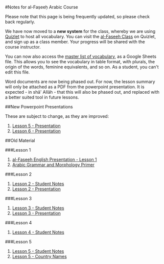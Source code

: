 [template: notes]:/
[title: Notes for al-Faṣeeḥ Arabic Course]:/

#Notes for al-Faṣeeḥ Arabic Course

Please note that this page is being frequently updated, so please check back regularly. 

We have now moved to a **new system** for the class, whereby we are using [Quizlet](http://www.quizlet.com) to host all vocabulary. You can visit the [al-Faseeh Class](http://quizlet.com/class/1481660/) on Quizlet, and sign up as a class member. Your progress will be shared with the course instructor.

You can now also access the [master list of vocabulary](https://docs.google.com/spreadsheets/d/1pceAP75lUh6RDRrhWZbbsb1N39cXu25QgDU2cfYMIiw/edit?usp=sharing), as a Google Sheets file. This allows you to see the vocabulary in table format, with plurals, the origin of the words, feminine equivalents, and so on. As a student, you can't edit this file.

Word documents are now being phased out. For now, the lesson summary will only be attached as a PDF from the powerpoint presentation. It is expected - in shā' Allāh - that this will also be phased out, and replaced with a better suited tool in future lessons.

##New Powerpoint Presentations

These are subject to change, as they are improved:

1. [Lesson 5 - Presentation](https://drive.google.com/file/d/0Bzm5CIFEd6r6VF9IdDFHcy1zSzQ/view?usp=sharing)
2. [Lesson 6 - Presentation](https://docs.google.com/presentation/d/1SKKfnnnwLKAQriwbT6d24KWg7I2jEVTSdk1jbx7rfs4/edit?usp=sharing)

##Old Material

###Lesson 1

1. [al-Faseeh English Presentation - Lesson 1](https://drive.google.com/file/d/0Bzm5CIFEd6r6ZkZrM2xVYUpMTXM/view?usp=sharing)
2. [Arabic Grammar and Morphology Primer](https://drive.google.com/file/d/0Bzm5CIFEd6r6U0lqN0VfaWVRRmM/view?usp=sharing)

###Lesson 2

1. [Lesson 2 - Student Notes](https://drive.google.com/a/kalemah.org/file/d/0Bzm5CIFEd6r6S3NlWmI5eW5XOW8/view?usp=sharing)
2. [Lesson 2 - Presentation](https://drive.google.com/a/kalemah.org/file/d/0Bzm5CIFEd6r6YzNyTGFrY0FLdE0/view?usp=sharing)

###Lesson 3

1. [Lesson 3 - Student Notes](https://drive.google.com/file/d/0Bzm5CIFEd6r6dmVsNXJGdDlnYlk/view?usp=sharing)
2. [Lesson 3 - Presentation](https://drive.google.com/file/d/0Bzm5CIFEd6r6eERIM2I3eEY3OTA/view?usp=sharing)

###Lesson 4

1. [Lesson 4 - Student Notes](https://drive.google.com/file/d/0Bzm5CIFEd6r6ZFF6cjBfUkt1UU0/view?usp=sharing)

###Lesson 5

1. [Lesson 5 - Student Notes](https://drive.google.com/file/d/0Bzm5CIFEd6r6NVk4ZWFFazg2YW8/view?usp=sharing)
2. [Lesson 5 - Country Names](https://drive.google.com/file/d/0Bzm5CIFEd6r6SlphbEFNeVJYRnc/view?usp=sharing)